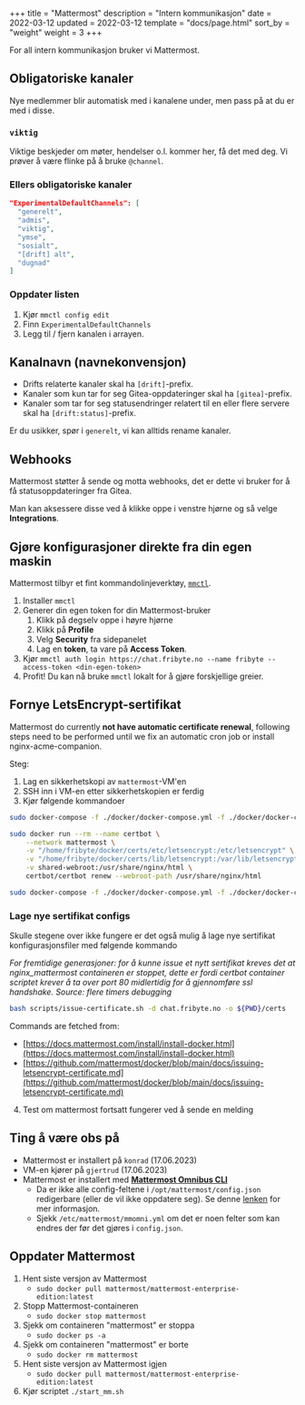+++
title = "Mattermost"
description = "Intern kommunikasjon"
date = 2022-03-12
updated = 2022-03-12
template = "docs/page.html"
sort_by = "weight"
weight = 3
+++

For all intern kommunikasjon bruker vi Mattermost.

## Obligatoriske kanaler

Nye medlemmer blir automatisk med i kanalene under, men pass på at du er med i
disse.

### `viktig`

Viktige beskjeder om møter, hendelser o.l. kommer her, få det med deg. Vi prøver
å være flinke på å bruke `@channel`.

### Ellers obligatoriske kanaler

```json
"ExperimentalDefaultChannels": [
  "generelt",
  "admis",
  "viktig",
  "ymse",
  "sosialt",
  "[drift] alt",
  "dugnad"
]
```

### Oppdater listen

1. Kjør `mmctl config edit`
1. Finn `ExperimentalDefaultChannels`
1. Legg til / fjern kanalen i arrayen.

## Kanalnavn (navnekonvensjon)

- Drifts relaterte kanaler skal ha `[drift]`-prefix.
- Kanaler som kun tar for seg Gitea-oppdateringer skal ha `[gitea]`-prefix.
- Kanaler som tar for seg statusendringer relatert til en eller flere servere
  skal ha `[drift:status]`-prefix.

Er du usikker, spør i `generelt`, vi kan alltids rename kanaler.

## Webhooks

Mattermost støtter å sende og motta webhooks, det er dette vi bruker for å få
statusoppdateringer fra Gitea.

Man kan aksessere disse ved å klikke oppe i venstre hjørne og så velge
**Integrations**.

## Gjøre konfigurasjoner direkte fra din egen maskin

Mattermost tilbyr et fint kommandolinjeverktøy,
[`mmctl`](https://docs.mattermost.com/manage/mmctl-command-line-tool.html).

1. Installer `mmctl`
1. Generer din egen token for din Mattermost-bruker
   1. Klikk på degselv oppe i høyre hjørne
   1. Klikk på **Profile**
   1. Velg **Security** fra sidepanelet
   1. Lag en **token**, ta vare på **Access Token**.
1. Kjør
   `mmctl auth login https://chat.fribyte.no --name fribyte --access-token <din-egen-token>`
1. Profit! Du kan nå bruke `mmctl` lokalt for å gjøre forskjellige greier.

## Fornye LetsEncrypt-sertifikat

Mattermost do currently <b>not have automatic certificate renewal</b>, following
steps need to be performed until we fix an automatic cron job or install
nginx-acme-companion.

Steg:

1. Lag en sikkerhetskopi av `mattermost`-VM'en
2. SSH inn i VM-en etter sikkerhetskopien er ferdig
3. Kjør følgende kommandoer

```sh
sudo docker-compose -f ./docker/docker-compose.yml -f ./docker/docker-compose.nginx.yml down
```

```sh
sudo docker run --rm --name certbot \
    --network mattermost \
    -v "/home/fribyte/docker/certs/etc/letsencrypt:/etc/letsencrypt" \
    -v "/home/fribyte/docker/certs/lib/letsencrypt:/var/lib/letsencrypt" \
    -v shared-webroot:/usr/share/nginx/html \
    certbot/certbot renew --webroot-path /usr/share/nginx/html
```

```sh
sudo docker-compose -f ./docker/docker-compose.yml -f ./docker/docker-compose.nginx.yml up -d
```

### Lage nye sertifikat configs

Skulle stegene over ikke fungere er det også mulig å lage nye sertifikat konfigurasjonsfiler med følgende kommando

_For fremtidige generasjoner: for å kunne issue et nytt sertifikat kreves det at
nginx_mattermost containeren er stoppet, dette er fordi certbot container
scriptet krever å ta over port 80 midlertidig for å gjennomføre ssl handshake.
Source: flere timers debugging_

```sh
bash scripts/issue-certificate.sh -d chat.fribyte.no -o ${PWD}/certs
```

Commands are fetched from:

- [https://docs.mattermost.com/install/install-docker.html](https://docs.mattermost.com/install/install-docker.html)
- [https://github.com/mattermost/docker/blob/main/docs/issuing-letsencrypt-certificate.md](https://github.com/mattermost/docker/blob/main/docs/issuing-letsencrypt-certificate.md)

4. Test om mattermost fortsatt fungerer ved å sende en melding

## Ting å være obs på

- Mattermost er installert på `konrad` (17.06.2023)
- VM-en kjører på `gjertrud` (17.06.2023)
- Mattermost er installert med
  **[Mattermost Omnibus CLI](https://docs.mattermost.com/install/installing-mattermost-omnibus.html)**
  - Da er ikke alle config-feltene i `/opt/mattermost/config.json` redigerbare
    (eller de vil ikke oppdatere seg). Se denne
    [lenken](https://docs.mattermost.com/install/installing-mattermost-omnibus.html)
    for mer informasjon.
  - Sjekk `/etc/mattermost/mmomni.yml` om det er noen felter som kan endres der
    før det gjøres i `config.json`.

## Oppdater Mattermost

1. Hent siste versjon av Mattermost
   - `sudo docker pull mattermost/mattermost-enterprise-edition:latest`
2. Stopp Mattermost-containeren
   - `sudo docker stop mattermost`
3. Sjekk om containeren "mattermost" er stoppa
   - `sudo docker ps -a`
4. Sjekk om containeren "mattermost" er borte
   - `sudo docker rm mattermost`
5. Hent siste versjon av Mattermost igjen
   - `sudo docker pull mattermost/mattermost-enterprise-edition:latest`
6. Kjør scriptet `./start_mm.sh`

